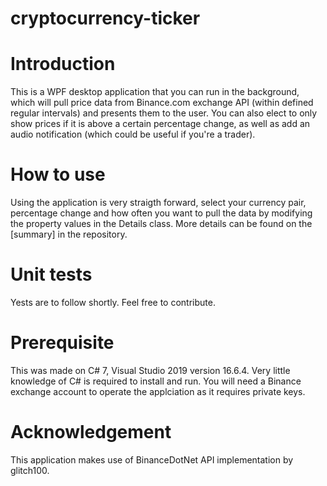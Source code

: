 # cryptocurrency-ticker

# Introduction

This is a WPF desktop application that you can run in the background, which will pull price data from 
Binance.com exchange API (within defined regular intervals) and presents them to the user. You can also elect to only show prices
if it is above a certain percentage change, as well as add an audio notification (which could be useful if you're a trader). 

# How to use
Using the application is very straigth forward, select your currency pair, percentage change and how often you want to pull 
the data by modifying the property values in the Details class. More details can be found on the [summary] in the 
repository.

# Unit tests
Yests are to follow shortly. Feel free to contribute.

# Prerequisite 
This was made on C# 7, Visual Studio 2019 version 16.6.4. Very little knowledge of C# is required to install and run. 
You will need a Binance exchange account to operate the applciation as it requires private keys.

# Acknowledgement
This application makes use of BinanceDotNet API implementation by glitch100.
